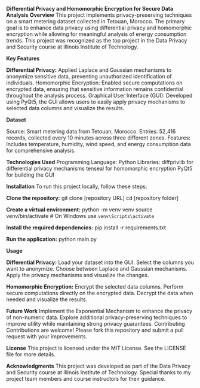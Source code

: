 ****Differential Privacy and Homomorphic Encryption for Secure Data Analysis****
**Overview**
This project implements privacy-preserving techniques on a smart metering dataset collected in Tetouan, Morocco. The primary goal is to enhance data privacy using differential privacy and homomorphic encryption while allowing for meaningful analysis of energy consumption trends. This project was recognized as the top project in the Data Privacy and Security course at Illinois Institute of Technology.

****Key Features****

**Differential Privacy:** Applied Laplace and Gaussian mechanisms to anonymize sensitive data, preventing unauthorized identification of individuals.
Homomorphic Encryption: Enabled secure computations on encrypted data, ensuring that sensitive information remains confidential throughout the analysis process.
Graphical User Interface (GUI): Developed using PyQt5, the GUI allows users to easily apply privacy mechanisms to selected data columns and visualize the results.

****Dataset****

Source: Smart metering data from Tetouan, Morocco.
Entries: 52,416 records, collected every 10 minutes across three different zones.
Features: Includes temperature, humidity, wind speed, and energy consumption data for comprehensive analysis.

****Technologies Used****
Programming Language: Python
Libraries:
diffprivlib for differential privacy mechanisms
tenseal for homomorphic encryption
PyQt5 for building the GUI

****Installation****
To run this project locally, follow these steps:

**Clone the repository:**
git clone [repository URL]
cd [repository folder]

**Create a virtual environment:**
python -m venv venv
source venv/bin/activate  # On Windows use `venv\Scripts\activate`

**Install the required dependencies:**
pip install -r requirements.txt

**Run the application:**
python main.py

****Usage****

**Differential Privacy:**
Load your dataset into the GUI.
Select the columns you want to anonymize.
Choose between Laplace and Gaussian mechanisms.
Apply the privacy mechanisms and visualize the changes.

**Homomorphic Encryption:**
Encrypt the selected data columns.
Perform secure computations directly on the encrypted data.
Decrypt the data when needed and visualize the results.

****Future Work****
Implement the Exponential Mechanism to enhance the privacy of non-numeric data.
Explore additional privacy-preserving techniques to improve utility while maintaining strong privacy guarantees.
Contributing
Contributions are welcome! Please fork this repository and submit a pull request with your improvements.

****License****
This project is licensed under the MIT License. See the LICENSE file for more details.

****Acknowledgments****
This project was developed as part of the Data Privacy and Security course at Illinois Institute of Technology. Special thanks to my project team members and course instructors for their guidance.
